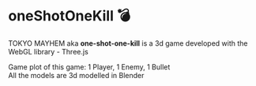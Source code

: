 # oneShotOneKill 💣

TOKYO MAYHEM aka **one-shot-one-kill** is a 3d game developed with the WebGL library - Three.js                         
                                                                                                                
Game plot of this game: 1 Player, 1 Enemy, 1 Bullet                                                                                  
All the models are 3d modelled in Blender                                     
